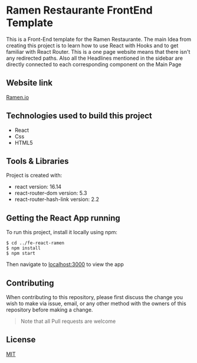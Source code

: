 # Ramen Restaurante FrontEnd Template

This is a Front-End template for the Ramen Restaurante. The main Idea from creating this project is to learn how to use React with Hooks and to get familiar with React Router.
This is a one page website means that there isn't any redirected paths. Also all the Headlines mentioned in the sidebar are directly connected to each corresponding component on the Main Page 

## Website link 
[Ramen.io](https://react-ramen-restaurante.stackblitz.io)

## Technologies used to build this project
 <ul>
  <li>React</li>
  <li>Css</li>
  <li>HTML5</li>
  </ul>
  
## Tools & Libraries
Project is created with:
* react version: 16.14
* react-router-dom version: 5.3
* react-router-hash-link version: 2.2

## Getting the React App running

To run this project, install it locally using npm:

```
$ cd ../fe-react-ramen
$ npm install
$ npm start
```
Then navigate to [localhost:3000](http://localhost:3000) to view the app

## Contributing

When contributing to this repository, please first discuss the change you wish to make via issue, email, or any other method with the owners of this repository before making a change.

>Note that all Pull requests are welcome

## License

[MIT](https://choosealicense.com/licenses/mit/)


